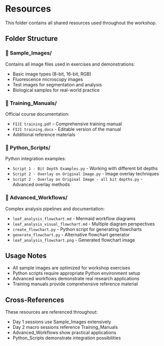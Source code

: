 # Resources

This folder contains all shared resources used throughout the workshop.

## Folder Structure

### 📸 Sample_Images/
Contains all image files used in exercises and demonstrations:
- Basic image types (8-bit, 16-bit, RGB)
- Fluorescence microscopy images
- Test images for segmentation and analysis
- Biological samples for real-world practice

### 📖 Training_Manuals/
Official course documentation:
- `FIJI training.pdf` - Comprehensive training manual
- `FIJI training.docx` - Editable version of the manual
- Additional reference materials

### 🐍 Python_Scripts/
Python integration examples:
- `Script 1 - Bit Depth Examples.py` - Working with different bit depths
- `Script 2 - Overlay on Original Image.py` - Image overlay techniques
- `Script 2 - Overlay on Original Image - all bit depths.py` - Advanced overlay methods

### 🔗 Advanced_Workflows/
Complex analysis pipelines and documentation:
- `leaf_analysis_flowchart.md` - Mermaid workflow diagrams
- `leaf_analysis_visual_flowchart.md` - Multiple diagram perspectives
- `create_flowchart.py` - Python script for generating flowcharts
- `generate_flowchart.py` - Alternative flowchart generator
- `leaf_analysis_flowchart.png` - Generated flowchart image

## Usage Notes

- All sample images are optimized for workshop exercises
- Python scripts require appropriate Python environment setup
- Advanced workflows demonstrate real research applications
- Training manuals provide comprehensive reference material

## Cross-References

These resources are referenced throughout:
- Day 1 sessions use Sample_Images extensively
- Day 2 macro sessions reference Training_Manuals
- Advanced_Workflows show practical applications
- Python_Scripts demonstrate integration possibilities
